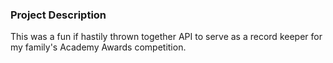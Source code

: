 ### **Project Description**  
This was a fun if hastily thrown together API to serve as a record keeper for my family's Academy Awards competition.
